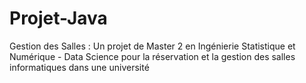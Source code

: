 # Projet-Java
Gestion des Salles : Un projet de Master 2 en Ingénierie Statistique et Numérique - Data Science pour la réservation et la gestion des salles informatiques dans une université 
